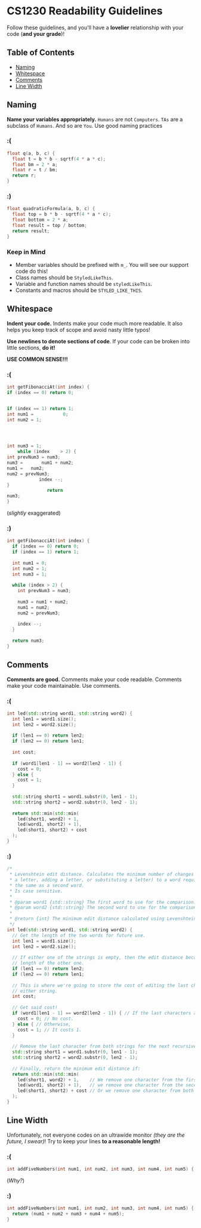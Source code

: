 # CS1230 Readability Guidelines

Follow these guidelines, and you'll have a **lovelier** relationship with your code (**and your grade**)!

## Table of Contents

* [Naming](#naming)
* [Whitespace](#whitespace)
* [Comments](#comments)
* [Line Width](#line-width)

## Naming
**Name your variables appropriately.** `Humans` are not `Computers`. `TAs` are a subclass of `Humans`. And so are `You`. Use good naming practices

### :(
```cpp
float q(a, b, c) {
  float t = b * b - sqrtf(4 * a * c);
  float bm = 2 * a;
  float r = t / bm;
  return r;
}
```

### :)
```cpp
float quadraticFormula(a, b, c) {
  float top = b * b - sqrtf(4 * a * c);
  float bottom = 2 * a;
  float result = top / bottom;
  return result;
}
```

### Keep in Mind
* Member variables should be prefixed with `m_`. You will see our support code do this!
* Class names should be `StyledLikeThis`.
* Variable and function names should be `styledLikeThis`.
* Constants and macros should be `STYLED_LIKE_THIS`.

## Whitespace
**Indent your code.** Indents make your code much more readable. It also helps you keep track of scope and avoid nasty little typos!

**Use newlines to denote sections of code**. If your code can be broken into little sections, **do it!**

**USE COMMON SENSE!!!**

### :(
```cpp
int getFibonacciAt(int index) {
if (index == 0) return 0;


if (index == 1) return 1;
int num1 =           0;
int num2 = 1;




int num3 = 1;
    while (index    > 2) {
int prevNum3 = num3;
num3 =       num1 + num2;
num1 =   num2;
num2 = prevNum3;
            index --;
}
               return
num3;
}
```
(*slightly* exaggerated)

### :)
```cpp
int getFibonacciAt(int index) {
  if (index == 0) return 0;
  if (index == 1) return 1;
  
  int num1 = 0;
  int num2 = 1;
  int num3 = 1;
  
  while (index > 2) {
    int prevNum3 = num3;
    
    num3 = num1 + num2;
    num1 = num2;
    num2 = prevNum3;
    
    index --;
  }
  
  return num3;
}
```

## Comments

**Comments are good.** Comments make your code readable. Comments make your code maintainable. Use comments.

### :(
```cpp
int led(std::string word1, std::string word2) {
  int len1 = word1.size();
  int len2 = word2.size();
    
  if (len1 == 0) return len2;
  if (len2 == 0) return len1;
  
  int cost;
  
  if (word1[len1 - 1] == word2[len2 - 1]) {
    cost = 0;
  } else {
    cost = 1;
  }
  
  std::string short1 = word1.substr(0, len1 - 1);
  std::string short2 = word2.substr(0, len2 - 1);
  
  return std::min(std::min(
    led(short1, word2) + 1,
    led(word1, short2) + 1),
    led(short1, short2) + cost
  );
}
```

### :)
```cpp
/*
 * Levenshtein edit distance. Calculates the minimum number of changes (removing
 * a letter, adding a letter, or substituting a letter) to a word required to be
 * the same as a second word.
 * Is case sensitive.
 *
 * @param word1 {std::string} The first word to use for the comparison.
 * @param word2 {std::string} The second word to use for the comparison.
 *
 * @return {int} The minimum edit distance calculated using Levenshtein edit distance.
 */
int led(std::string word1, std::string word2) {
  // Get the length of the two words for future use.
  int len1 = word1.size();
  int len2 = word2.size();
  
  // If either one of the strings is empty, then the edit distance becomes the
  // length of the other one. 
  if (len1 == 0) return len2;
  if (len2 == 0) return len1;
  
  // This is where we're going to store the cost of editing the last character of
  // either string.
  int cost;
  
  // Get said cost!
  if (word1[len1 - 1] == word2[len2 - 1]) { // If the last characters are the same,
    cost = 0; // No cost.
  } else { // Otherwise,
    cost = 1; // It costs 1.
  }
  
  // Remove the last character from both strings for the next recursive iteration.
  std::string short1 = word1.substr(0, len1 - 1);
  std::string short2 = word2.substr(0, len2 - 1);
  
  // Finally, return the minimum edit distance if:
  return std::min(std::min(
    led(short1, word2) + 1,    // We remove one character from the first string,
    led(word1, short2) + 1),   // we remove one character from the second string,
    led(short1, short2) + cost // Or we remove one character from both strings.
  );
}
```

## Line Width

Unfortunately, not everyone codes on an ultrawide monitor *(they are the future, I swear)*! Try to keep your lines **to a reasonable length!**

### :(
```cpp
int addFiveNumbers(int num1, int num2, int num3, int num4, int num5) { return (num1 + num2 + num3 + num4 + num5); }
```
(*Why?*)

### :)
```cpp
int addFiveNumbers(int num1, int num2, int num3, int num4, int num5) {
  return (num1 + num2 + num3 + num4 + num5);
}
```
